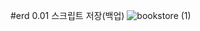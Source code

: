 #erd 0.01 스크립트 저장(백업)
![bookstore (1)](https://github.com/nhnacademy-be6-3runner/3runner-docs/assets/37134368/07faf2e0-2af3-4b5a-9b99-992e38b8f974)
